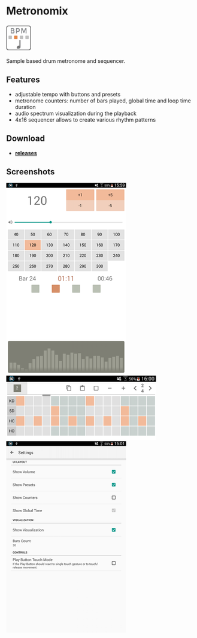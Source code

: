 # Metronomix

![Icon](_img/icon.png)

Sample based drum metronome and sequencer.

## Features

- adjustable tempo with buttons and presets
- metronome counters: number of bars played, global time and loop time duration
- audio spectrum visualization during the playback
- 4x16 sequencer allows to create various rhythm patterns

## Download

- [**releases**](https://github.com/mortalis13/Metronomix/releases)

## Screenshots

![Image_1](_img/metronomix-1_2.png)<br>
![Image_2](_img/metronomix-2_2.png)<br>
![Image_3](_img/metronomix-3_2.png)
